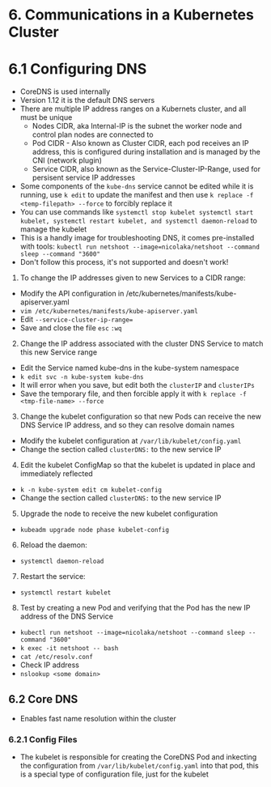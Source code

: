 # 6. Communications in a Kubernetes Cluster

# 6.1 Configuring DNS

- CoreDNS is used internally
- Version 1.12 it is the default DNS servers
- There are multiple IP address ranges on a Kubernets cluster, and all must be unique
  - Nodes CIDR, aka Internal-IP is the subnet the worker node and control plan nodes are connected to
  - Pod CIDR - Also known as Cluster CIDR, each pod receives an IP address, this is configured during installation and is managed by the CNI (network plugin)
  - Service CIDR, also known as the Service-Cluster-IP-Range, used for persisent service IP addresses
- Some components of the `kube-dns` service cannot be edited while it is running, use `k edit` to update the manifest and then use `k replace -f <temp-filepath> --force` to forcibly replace it
- You can use commands like `systemctl stop kubelet systemctl start kubelet, systemctl restart kubelet, and systemctl daemon-reload` to manage the kubelet
- This is a handly image for troubleshooting DNS, it comes pre-installed with tools: `kubectl run netshoot --image=nicolaka/netshoot --command sleep --command "3600"`
- Don't follow this process, it's not supported and doesn't work!
1. To change the IP addresses given to new Services to a CIDR range:
  - Modify the API configuration in /etc/kubernetes/manifests/kube-apiserver.yaml
  - `vim /etc/kubernetes/manifests/kube-apiserver.yaml`
  - Edit `--service-cluster-ip-range=`
  - Save and close the file `esc` `:wq`
2. Change the IP address associated with the cluster DNS Service to match this new Service range
  - Edit the Service named kube-dns in the kube-system namespace
  - `k edit svc -n kube-system kube-dns`
  - It will error when you save, but edit both the `clusterIP` and `clusterIPs`
  - Save the temporary file, and then forcible apply it with `k replace -f <tmp-file-name> --force`
3. Change the kubelet configuration so that new Pods can receive the new DNS Service IP address, and so they can resolve domain names
  - Modify the kubelet configuration at `/var/lib/kubelet/config.yaml`
  - Change the section called `clusterDNS:` to the new service IP
4. Edit the kubelet ConfigMap so that the kubelet is updated in place and immediately reflected
  - `k -n kube-system edit cm kubelet-config`
  - Change the section called `clusterDNS:` to the new service IP
5. Upgrade the node to receive the new kubelet configuration
  - `kubeadm upgrade node phase kubelet-config`
6. Reload the daemon:
  - `systemctl daemon-reload`
7. Restart the service:
  - `systemctl restart kubelet`
8. Test by creating a new Pod and verifying that the Pod has the new IP address of the DNS Service
  - `kubectl run netshoot --image=nicolaka/netshoot --command sleep --command "3600"`
  - `k exec -it netshoot -- bash`
  - `cat /etc/resolv.conf`
  - Check IP address
  - `nslookup <some domain>`

  ## 6.2 Core DNS

  - Enables fast name resolution within the cluster

  ### 6.2.1 Config Files

  - The kubelet is responsible for creating the CoreDNS Pod and inkecting the configuration from `/var/lib/kubelet/config.yaml` into that pod, this is a special type of configuration file, just for the kubelet